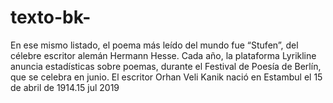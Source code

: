 # texto-bk-
En ese mismo listado, el poema más leído del mundo fue “Stufen”, del célebre escritor alemán Hermann Hesse. Cada año, la plataforma Lyrikline anuncia estadísticas sobre poemas, durante el Festival de Poesía de Berlín, que se celebra en junio. El escritor Orhan Veli Kanik nació en Estambul el 15 de abril de 1914.15 jul 2019
